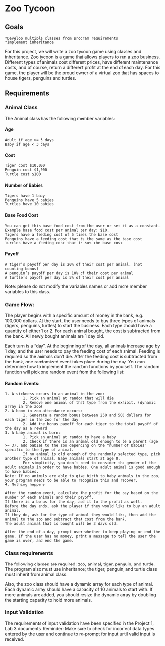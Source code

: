 # Zoo Tycoon

 

## Goals
	*Develop multiple classes from program requirements
	*Implement inheritance
For this project, we will write a zoo tycoon game using classes and inheritance. Zoo tycoon is a game that allows players to run a zoo business. Different types of animals cost different prices, have different maintenance costs, and of course, return a different profit at the end of each day. For this game, the player will be the proud owner of a virtual zoo that has spaces to house tigers, penguins and turtles.

 

## Requirements

### Animal Class

The Animal class has the following member variables:

#### Age
	Adult if age >= 3 days
	Baby if age < 3 days
#### Cost
	Tiger cost $10,000
	Penguin cost $1,000
	Turtle cost $100
#### Number of Babies
	Tigers have 1 baby
	Penguins have 5 babies
	Turtles have 10 babies
#### Base Food Cost
	You can get this base food cost from the user or set it as a constant. Example base food cost per animal per day: $10.
	Tigers have a feeding cost of 5 times the base cost
	Penguins have a feeding cost that is the same as the base cost
	Turtles have a feeding cost that is 50% the base cost
#### Payoff
	A tiger’s payoff per day is 20% of their cost per animal. (not counting bonus)
	A penguin’s payoff per day is 10% of their cost per animal
	A turtle’s payoff per day is 5% of their cost per animal
Note: please do not modify the variables names or add more member variables to this class.

 

### Game Flow:

The player begins with a specific amount of money in the bank, e.g. 100,000 dollars. At the start, the user needs to buy three types of animals (tigers, penguins, turtles) to start the business. Each type should have a quantity of either 1 or 2. For each animal bought, the cost is subtracted from the bank. All newly bought animals are 1 day old.

Each turn is a “day”. At the beginning of the day, all animals increase age by 1 day, and the user needs to pay the feeding cost of each animal. Feeding is required so the animals don’t die. After the feeding cost is subtracted from the bank, one randomized event takes place during the day.  You can determine how to implement the random functions by yourself.  The random function will pick one random event from the following list:

#### Random Events:

	1. A sickness occurs to an animal in the zoo:
			1. Pick an animal at random that will die
			2. Remove one animal of that type from the exhibit. (dynamic array in the zoo)
	2. A boom in zoo attendance occurs:
			1. Generate a random bonus between 250 and 500 dollars for each tiger in the zoo for the day 
			2. Add the bonus payoff for each tiger to the total payoff of the day as a reward
	3. A baby animal is born:
			1. Pick an animal at random to have a baby
			2. Check if there is an animal old enough to be a parent (age >= 3), add babies to the zoo depending on the “number of babies” specific to the type of animal. 
			If no animal is old enough of the randomly selected type, pick another type of animal. Baby animals start at age 0. 
			For simplicity, you don’t need to consider the gender of the adult animals in order to have babies. One adult animal is good enough to have babies.
	Note: If no animals are able to give birth to baby animals in the zoo, your program needs to be able to recognize this and recover.
	4. Nothing happens

	After the random event, calculate the profit for the day based on the number of each animals and their payoff. 
	If there is a bonus for the day, add it to the profit as well. 
	Before the day ends, ask the player if they would like to buy an adult animal. 
	If they do, ask for the type of animal they would like, then add the animal to the zoo and subtract that cost from the bank. 
	The adult animal that is bought will be 3 days old.

	After the end of a day, prompt user whether to keep playing or end the game. If the user has no money, print a message to tell the user the game is over, and end the game.

 

### Class requirements

The following classes are required: zoo, animal, tiger, penguin, and turtle. The program also must use inheritance; the tiger, penguin, and turtle class must inherit from animal class.

Also, the zoo class should have a dynamic array for each type of animal. Each dynamic array should have a capacity of 10 animals to start with. If more animals are added, you should resize the dynamic array by doubling the starting capacity to hold more animals.

 

### Input Validation

The requirements of input validation have been specified in the Project 1, Lab 3 documents. Reminder: Make sure to check for incorrect data types entered by the user and continue to re-prompt for input until valid input is received.

 

 
